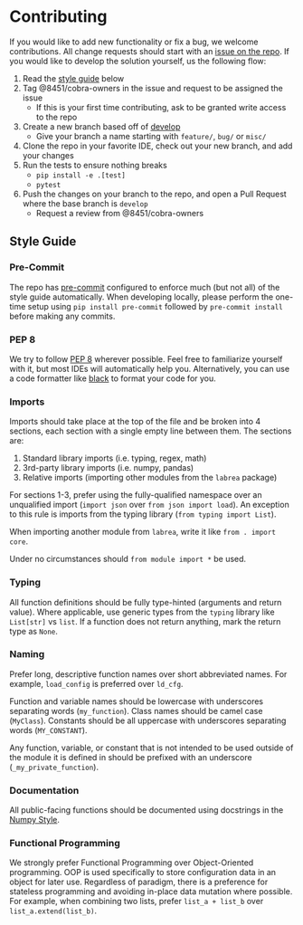 # Contributing

If you would like to add new functionality or fix a bug, we welcome contributions. All change requests should start with
an [issue on the repo](https://github.com/8451/labrea/issues/new/choose). If you would like to develop the
solution yourself, us the following flow:

1. Read the [style guide](#style-guide) below
2. Tag @8451/cobra-owners in the issue and request to be assigned the issue
   - If this is your first time contributing, ask to be granted write access to the repo
3. Create a new branch based off of [develop](https://github.com/8451/labrea/tree/develop)
   - Give your branch a name starting with `feature/`, `bug/` or `misc/`
4. Clone the repo in your favorite IDE, check out your new branch, and add your changes
5. Run the tests to ensure nothing breaks
   - `pip install -e .[test]`
   - `pytest`
6. Push the changes on your branch to the repo, and open a Pull Request where the base branch is `develop`
   - Request a review from @8451/cobra-owners

## Style Guide

### Pre-Commit
The repo has [pre-commit](https://pre-commit.com/) configured to enforce much (but not all) of the style guide 
automatically. When developing locally, please perform the one-time setup using `pip install pre-commit` followed by 
`pre-commit install` before making any commits.

### PEP 8
We try to follow [PEP 8](https://peps.python.org/pep-0008/) wherever possible. Feel free to familiarize yourself
with it, but most IDEs will automatically help you. Alternatively, you can use a code formatter like
[black](https://pypi.org/project/black/) to format your code for you.

### Imports
Imports should take place at the top of the file and be broken into 4 sections, each section with a single empty line between
them. The sections are:
1. Standard library imports (i.e. typing, regex, math)
2. 3rd-party library imports (i.e. numpy, pandas)
3. Relative imports (importing other modules from the `labrea` package)

For sections 1-3, prefer using the fully-qualified namespace over an unqualified import (`import json` over
`from json import load`). An exception to this rule is imports from the typing library (`from typing import List`).

When importing another module from `labrea`, write it like `from . import core`.

Under no circumstances should `from module import *` be used.

### Typing
All function definitions should be fully type-hinted (arguments and return value). Where applicable, use
generic types from the `typing` library like `List[str]` vs `list`. If a function does not return anything, mark the
return type as `None`.

### Naming
Prefer long, descriptive function names over short abbreviated names. For example, `load_config` is preferred over
`ld_cfg`.

Function and variable names should be lowercase with underscores separating words (`my_function`). Class names should be
camel case (`MyClass`). Constants should be all uppercase with underscores separating words (`MY_CONSTANT`).

Any function, variable, or constant that is not intended to be used outside of the module it is defined in should be
prefixed with an underscore (`_my_private_function`).

### Documentation
All public-facing functions should be documented using docstrings in the
[Numpy Style](https://numpydoc.readthedocs.io/en/latest/format.html#docstring-standard).

### Functional Programming
We strongly prefer Functional Programming over Object-Oriented programming. OOP is used specifically to store
configuration data in an object for later use. Regardless of paradigm, there is a preference for stateless programming
and avoiding in-place data mutation where possible. For example, when combining two lists, prefer `list_a + list_b`
over `list_a.extend(list_b)`.
